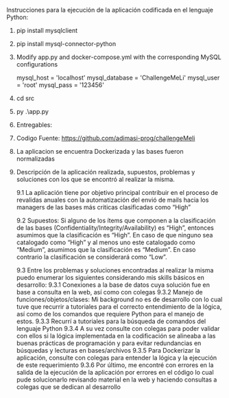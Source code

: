 Instrucciones para la ejecución de la aplicación codificada en el lenguaje Python: 
1. pip install mysqlclient
2. pip install mysql-connector-python
3. Modify app.py and docker-compose.yml with the corresponding MySQL configurations

    mysql_host = 'localhost'
    mysql_database = 'ChallengeMeLi'
    mysql_user = 'root'
    mysql_pass = '123456'

4. cd src
5. py .\app.py

6. Entregables: 

7. Codigo Fuente:  https://github.com/adimasi-prog/challengeMeli

8. La aplicacion se encuentra Dockerizada y las bases fueron normalizadas

9. Descripción de la aplicación realizada, supuestos, problemas y soluciones con los que se   encontró al realizar la misma.

   9.1  La aplicación tiene por objetivo principal contribuir en el proceso de revalidas anuales con la automatización del envió de mails hacia los managers de las bases más criticas clasificadas como “High”

   9.2 Supuestos: Si alguno de los ítems que componen a la clasificación de las bases (Confidentiality/Integrity/Availability) es “High”, entonces asumimos que la clasificación es “High”. En caso de que ninguno sea catalogado como “High” y al menos uno este catalogado como “Medium”, asumimos que la clasificación es “Medium”. En caso contrario la clasificación se considerará como “Low”.

   9.3 Entre los problemas y soluciones encontradas al realizar la misma puedo enumerar los siguientes considerando mis skills básicos en desarrollo: 
       9.3.1 Conexiones a la base de datos cuya solución fue en base a consulta en la web, así como con colegas
       9.3.2 Manejo de funciones/objetos/clases: Mi background no es de desarrollo con lo cual tuve que recurrir a tutoriales para el correcto entendimiento de la lógica, así como de los comandos que requiere Python para el manejo de estos.
       9.3.3 Recurrí a tutoriales para la búsqueda de comandos del lenguaje Python
       9.3.4 A su vez consulte con colegas para poder validar con ellos si la lógica implementada en la codificación se alineaba a las buenas prácticas de programación y para evitar redundancias en búsquedas y lecturas en bases/archivos
       9.3.5 Para Dockerizar la aplicación, consulte con colegas para entender la lógica y la ejecución de este requerimiento
       9.3.6 Por último, me encontré con errores en la salida de la ejecución de la aplicación por errores en el código lo cual pude solucionarlo revisando material en la web y haciendo consultas a colegas que se dedican al desarrollo

